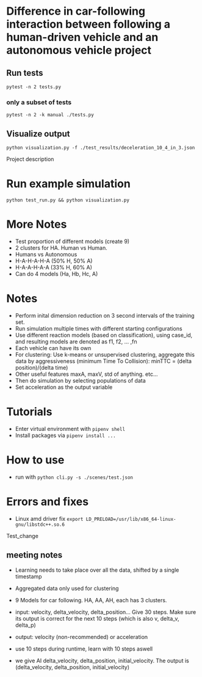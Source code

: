# Difference in car-following interaction between following a human-driven vehicle and an autonomous vehicle project

## Run tests

`pytest -n 2 tests.py`

### only a subset of tests

`pytest -n 2 -k manual ./tests.py`

## Visualize output

`python visualization.py -f ./test_results/deceleration_10_4_in_3.json`

Project description

# Run example simulation

`python test_run.py && python visualization.py`

# More Notes

- Test proportion of different models (create 9)
- 2 clusters for HA. Human vs Human.
- Humans vs Autonomous
- H-A-H-A-H-A (50% H, 50% A)
- H-A-A-H-A-A (33% H, 60% A)
- Can do 4 models (Ha, Hb, Hc, A)

# Notes

- Perform inital dimension reduction on 3 second intervals of the training set.
- Run simulation multiple times with different starting configurations
- Use different reaction models (based on classification), using case_id, and resulting models are denoted as f1, f2, ... ,fn
- Each vehicle can have its own
- For clustering: Use k-means or unsupervised clustering, aggregate this data by aggressiveness (minimum Time To Collision): minTTC = (delta position)/(delta time)
- Other useful features maxA, maxV, std of anything. etc...
- Then do simulation by selecting populations of data
- Set acceleration as the output variable

# Tutorials

- Enter virtual environment with `pipenv shell`
- Install packages via `pipenv install ...`

# How to use

- run with `python cli.py -s ./scenes/test.json`

# Errors and fixes

- Linux amd driver fix `export LD_PRELOAD=/usr/lib/x86_64-linux-gnu/libstdc++.so.6`

Test_change

## meeting notes

- Learning needs to take place over all the data, shifted by a single timestamp
- Aggregated data only used for clustering
- 9 Models for car following. HA, AA, AH, each has 3 clusters.
- input: velocity, delta_velocity, delta_position... Give 30 steps. Make sure its output is correct for the next 10 steps (which is also v, delta_v, delta_p)
- output: velocity (non-recommended) or acceleration
- use 10 steps during runtime, learn with 10 steps aswell

- we give AI delta_velocity, delta_position, initial_velocity. The output is (delta_velocity, delta_position, initial_velocity)
